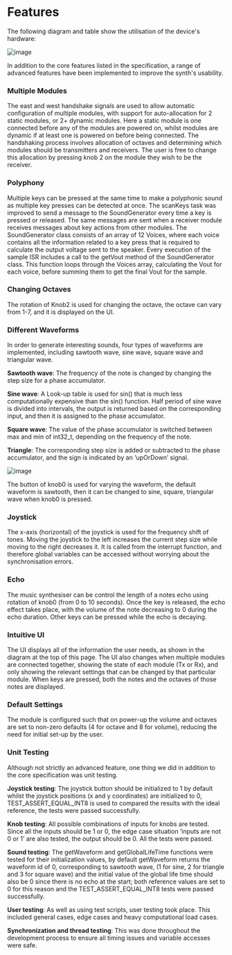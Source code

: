 # Features

The following diagram and table show the utilisation of the device's hardware:

![image](https://user-images.githubusercontent.com/59955474/159999112-e45b18e2-caa7-4559-83e8-ca13ded137f6.png)

In addition to the core features listed in the specification, a range of advanced features have been implemented to improve the synth's usability.

### Multiple Modules
The east and west handshake signals are used to allow automatic configuration of multiple modules, with support for auto-allocation for 2 static modules, or 2+ dynamic modules. Here a static module is one connected before any of the modules are powered on, whilst modules are dynamic if at least one is powered on before being connected. The handshaking process involves allocation of octaves and determining which modules should be transmitters and receivers. The user is free to change this allocation by pressing knob 2 on the module they wish to be the receiver.

### Polyphony
Multiple keys can be pressed at the same time to make a polyphonic sound as multiple key presses can be detected at once. The scanKeys task was improved to send a message to the SoundGenerator every time a key is pressed or released. The same messages are sent when a receiver module receives messages about key actions from other modules. The SoundGenerator class consists of an array of 12 Voices, where each voice contains all the information related to a key press that is required to calculate the output voltage sent to the speaker. Every execution of the sample ISR includes a call to the getVout method of the SoundGenerator class. This function loops through the Voices array, calculating the Vout for each voice, before summing them to get the final Vout for the sample.

### Changing Octaves
The rotation of Knob2 is used for changing the octave, the octave can vary from 1-7, and it is displayed on the UI.

### Different Waveforms
In order to generate interesting sounds, four types of waveforms are implemented, including sawtooth wave, sine wave, square wave and triangular wave. 

**Sawtooth wave**: The frequency of the note is changed by changing the step size for a phase accumulator.

**Sine wave**: A Look-up table is used for sin() that is much less computationally expensive than the sin() function. Half period of sine wave is divided into intervals, the output is returned based on the corresponding input, and then it is assigned to the phase accumulator.

**Square wave**: The value of the phase accumulator is switched between max and min of int32_t, depending on the frequency of the note.

**Triangle**: The corresponding step size is added or subtracted to the phase accumulator, and the sign is indicated by an ‘upOrDown’ signal.

![image](https://user-images.githubusercontent.com/59955474/159999894-b389ab1e-a7ca-47c6-9e78-61258ded5eb9.png)

The button of knob0 is used for varying the waveform, the default waveform is sawtooth, then it can be changed to sine, square, triangular wave when knob0 is pressed. 

### Joystick
The x-axis (horizontal) of the joystick is used for the frequency shift of tones. Moving the joystick to the left increases the current step size while moving to the right decreases it. It is called from the interrupt function, and therefore global variables can be accessed without worrying about the synchronisation errors.

### Echo
The music synthesiser can be control the length of a notes echo using rotation of knob0 (from 0 to 10 seconds). Once the key is released, the echo effect takes place, with the volume of the note decreasing to 0 during the echo duration. Other keys can be pressed while the echo is decaying.

### Intuitive UI
The UI displays all of the information the user needs, as shown in the diagram at the top of this page. The UI also changes when multiple modules are connected together, showing the state of each module (Tx or Rx), and only showing the relevant settings that can be changed by that particular module. When keys are pressed, both the notes and the octaves of those notes are displayed.

### Default Settings
The module is configured such that on power-up the volume and octaves are set to non-zero defaults (4 for octave and 8 for volume), reducing the need for initial set-up by the user.

### Unit Testing
Although not strictly an advanced feature, one thing we did in addition to the core specification was unit testing.

**Joystick testing**: The joystick button should be initialized to 1 by default whilst the joystick positions (x and y coordinates) are initialized to 0, TEST_ASSERT_EQUAL_INT8 is used to compared the results with the ideal reference, the tests were passed successfully. 

**Knob testing**: All possible combinations of inputs for knobs are tested. Since all the inputs should be 1 or 0, the edge case situation ‘inputs are not 0 or 1’ are also tested, the output should be 0. All the tests were passed.

**Sound testing**: The getWaveform and getGlobalLifeTime functions were tested for their initialization values, by default getWaveform returns the waveform id of 0, corresponding to sawtooth wave, (1 for sine, 2 for triangle and 3 for square wave) and the initial value of the global life time should also be 0 since there is no echo at the start; both reference values are set to 0 for this reason and the TEST_ASSERT_EQUAL_INT8 tests were passed successfully.

**User testing**: 
As well as using test scripts, user testing took place. This included general cases, edge cases and heavy computational load cases. 

**Synchronization and thread testing**:
This was done throughout the development process to ensure all timing issues and variable accesses were safe.

